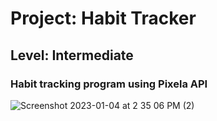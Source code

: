 # Project: Habit Tracker

## Level:  Intermediate

### Habit tracking program using Pixela API


![Screenshot 2023-01-04 at 2 35 06 PM (2)](https://user-images.githubusercontent.com/81766272/211404477-54affbd2-3886-4c45-bd17-9d0c4e369e01.png)
